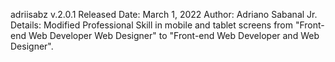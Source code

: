 adriisabz v.2.0.1
Released Date: March 1, 2022
Author: Adriano Sabanal Jr.
Details: Modified Professional Skill in mobile and tablet screens from "Front-end Web Developer Web Designer" to "Front-end Web Developer and Web Designer".
